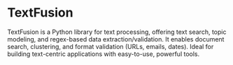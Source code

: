 # TextFusion
TextFusion is a Python library for text processing, offering text search, topic modeling, and regex-based data extraction/validation. It enables document search, clustering, and format validation (URLs, emails, dates). Ideal for building text-centric applications with easy-to-use, powerful tools.
